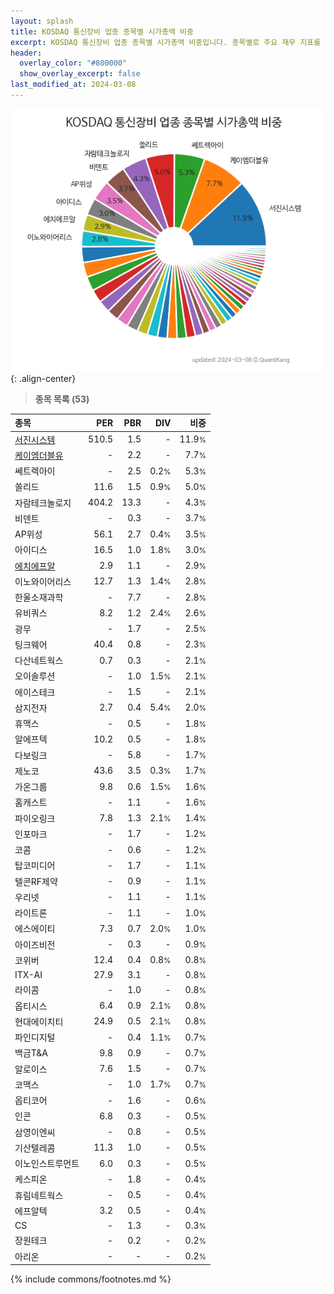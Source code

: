 ```yaml
---
layout: splash
title: KOSDAQ 통신장비 업종 종목별 시가총액 비중
excerpt: KOSDAQ 통신장비 업종 종목별 시가총액 비중입니다. 종목별로 주요 재무 지표를 함께 표시합니다.
header:
  overlay_color: "#800000"
  show_overlay_excerpt: false
last_modified_at: 2024-03-08
---
```



![KOSDAQ 통신장비 업종 종목별 시가총액 비중](/stats/sector/images/kosdaq_업종_통신장비_종목.png){: .align-center}


> **종목 목록 (53)**<a id="list"></a>

| **종목** | **PER** | **PBR** | **DIV** | **비중** |
| :------- | ------: | ------: | ------: | -------: |
| [서진시스템](/178320/) | 510.5 | 1.5 | - | 11.9<small>%</small> |
| [케이엠더블유](/032500/) | - | 2.2 | - | 7.7<small>%</small> |
| 쎄트렉아이 | - | 2.5 | 0.2<small>%</small> | 5.3<small>%</small> |
| 쏠리드 | 11.6 | 1.5 | 0.9<small>%</small> | 5.0<small>%</small> |
| 자람테크놀로지 | 404.2 | 13.3 | - | 4.3<small>%</small> |
| 비덴트 | - | 0.3 | - | 3.7<small>%</small> |
| AP위성 | 56.1 | 2.7 | 0.4<small>%</small> | 3.5<small>%</small> |
| 아이디스 | 16.5 | 1.0 | 1.8<small>%</small> | 3.0<small>%</small> |
| [에치에프알](/230240/) | 2.9 | 1.1 | - | 2.9<small>%</small> |
| 이노와이어리스 | 12.7 | 1.3 | 1.4<small>%</small> | 2.8<small>%</small> |
| 한울소재과학 | - | 7.7 | - | 2.8<small>%</small> |
| 유비쿼스 | 8.2 | 1.2 | 2.4<small>%</small> | 2.6<small>%</small> |
| 광무 | - | 1.7 | - | 2.5<small>%</small> |
| 팅크웨어 | 40.4 | 0.8 | - | 2.3<small>%</small> |
| 다산네트웍스 | 0.7 | 0.3 | - | 2.1<small>%</small> |
| 오이솔루션 | - | 1.0 | 1.5<small>%</small> | 2.1<small>%</small> |
| 에이스테크 | - | 1.5 | - | 2.1<small>%</small> |
| 삼지전자 | 2.7 | 0.4 | 5.4<small>%</small> | 2.0<small>%</small> |
| 휴맥스 | - | 0.5 | - | 1.8<small>%</small> |
| 알에프텍 | 10.2 | 0.5 | - | 1.8<small>%</small> |
| 다보링크 | - | 5.8 | - | 1.7<small>%</small> |
| 제노코 | 43.6 | 3.5 | 0.3<small>%</small> | 1.7<small>%</small> |
| 가온그룹 | 9.8 | 0.6 | 1.5<small>%</small> | 1.6<small>%</small> |
| 홈캐스트 | - | 1.1 | - | 1.6<small>%</small> |
| 파이오링크 | 7.8 | 1.3 | 2.1<small>%</small> | 1.4<small>%</small> |
| 인포마크 | - | 1.7 | - | 1.2<small>%</small> |
| 코콤 | - | 0.6 | - | 1.2<small>%</small> |
| 탑코미디어 | - | 1.7 | - | 1.1<small>%</small> |
| 텔콘RF제약 | - | 0.9 | - | 1.1<small>%</small> |
| 우리넷 | - | 1.1 | - | 1.1<small>%</small> |
| 라이트론 | - | 1.1 | - | 1.0<small>%</small> |
| 에스에이티 | 7.3 | 0.7 | 2.0<small>%</small> | 1.0<small>%</small> |
| 아이즈비전 | - | 0.3 | - | 0.9<small>%</small> |
| 코위버 | 12.4 | 0.4 | 0.8<small>%</small> | 0.8<small>%</small> |
| ITX-AI | 27.9 | 3.1 | - | 0.8<small>%</small> |
| 라이콤 | - | 1.0 | - | 0.8<small>%</small> |
| 옵티시스 | 6.4 | 0.9 | 2.1<small>%</small> | 0.8<small>%</small> |
| 현대에이치티 | 24.9 | 0.5 | 2.1<small>%</small> | 0.8<small>%</small> |
| 파인디지털 | - | 0.4 | 1.1<small>%</small> | 0.7<small>%</small> |
| 백금T&A | 9.8 | 0.9 | - | 0.7<small>%</small> |
| 알로이스 | 7.6 | 1.5 | - | 0.7<small>%</small> |
| 코맥스 | - | 1.0 | 1.7<small>%</small> | 0.7<small>%</small> |
| 옵티코어 | - | 1.6 | - | 0.6<small>%</small> |
| 인콘 | 6.8 | 0.3 | - | 0.5<small>%</small> |
| 삼영이엔씨 | - | 0.8 | - | 0.5<small>%</small> |
| 기산텔레콤 | 11.3 | 1.0 | - | 0.5<small>%</small> |
| 이노인스트루먼트 | 6.0 | 0.3 | - | 0.5<small>%</small> |
| 케스피온 | - | 1.8 | - | 0.4<small>%</small> |
| 휴림네트웍스 | - | 0.5 | - | 0.4<small>%</small> |
| 에프알텍 | 3.2 | 0.5 | - | 0.4<small>%</small> |
| CS | - | 1.3 | - | 0.3<small>%</small> |
| 장원테크 | - | 0.2 | - | 0.2<small>%</small> |
| 아리온 | - | - | - | 0.2<small>%</small> |

{% include commons/footnotes.md %}